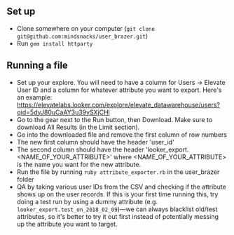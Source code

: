 ## Set up

- Clone somewhere on your computer (`git clone git@github.com:mindsnacks/user_brazer.git`)
- Run `gem install httparty`

## Running a file

- Set up your explore. You will need to have a column for Users -> Elevate User ID and a column for whatever attribute you want to export. Here's an example: https://elevatelabs.looker.com/explore/elevate_datawarehouse/users?qid=5dyJ80uCaAY3u39ySXjCHl
- Go to the gear next to the Run button, then Download. Make sure to download All Results (in the Limit section).
- Go into the downloaded file and remove the first column of row numbers
- The new first column should have the header 'user_id'
- The second column should have the header 'looker_export.<NAME_OF_YOUR_ATTRIBUTE>' where <NAME_OF_YOUR_ATTRIBUTE> is the name you want for the new attribute.
- Run the file by running `ruby attribute_exporter.rb` in the user_brazer folder
- QA by taking various user IDs from the CSV and checking if the attribute shows up on the user records. If this is your first time running this, try doing a test run by using a dummy attribute (e.g. `looker_export.test_on_2018_02_09`)—we can always blacklist old/test attributes, so it's better to try it out first instead of potentially messing up the attribute you want to target.